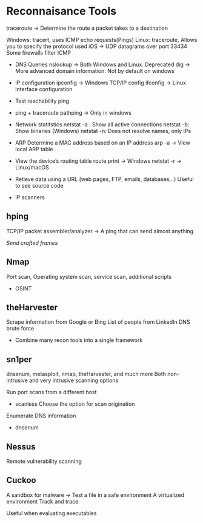 # Reconnaisance Tools

traceroute → Determine the route a packet takes to a destination

Windows: tracert, uses ICMP echo requests(Pings)
Linux: traceroute, Allows you to specify the protocol used
iOS → UDP datagrams over port 33434
Some firewalls filter ICMP

- DNS Queries
nslookup → Both Windows and Linux. 
Deprecated
dig → More advanced domain information. Not by default on windows

- IP configuration
ipconfig → Windows TCP/IP config
ifconfig → Linux interface configuration

- Test reachability
ping
- ping + traceroute
pathping → Only in windows

- Network statitstics
netstat -a : Show all active connections
netstat -b: Show binaries (Windows)
netstat -n: Does not resolve names, only IPs

- ARP
Determine a MAC address based on an IP address
arp -a → View local ARP table

- View the device’s routing table 
route print → Windows
netstat -r → Linux/macOS

- Retieve data using a URL (web pages, FTP, emails, databases,..)
Useful to see source code

- IP scanners
## hping
TCP/IP packet assembler/analyzer → A ping that can send almost anything

*Send crafted frames*

## Nmap
Port scan, Operating system scan, service scan, additional scripts

- OSINT
## theHarvester
Scrape information from Google or Bing
List of people from LinkedIn
DNS brute force

- Combine many recon tools into a single framework 
## sn1per
dnsenum, metasploit, nmap, theHarvester, and much more
Both non-intrusive and very intrusive scanning options


Run port scans from a different host
- scanless
Choose the option for scan origination

Enumerate DNS information
- dnsenum

## Nessus
Remote vulnerability scanning

## Cuckoo
A sandbox for malware → Test a file in a safe environment
A virtualized environment
Track and trace

Useful when evaluating executables 